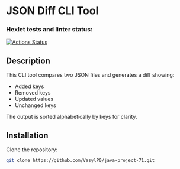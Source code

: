 # JSON Diff CLI Tool

### Hexlet tests and linter status:
[![Actions Status](https://github.com/VasylP0/java-project-71/actions/workflows/tests.yml/badge.svg)](https://github.com/VasylP0/java-project-71/actions)

## Description
This CLI tool compares two JSON files and generates a diff showing:
- Added keys
- Removed keys
- Updated values
- Unchanged keys

The output is sorted alphabetically by keys for clarity.

## Installation
Clone the repository:
```bash
git clone https://github.com/VasylP0/java-project-71.git

